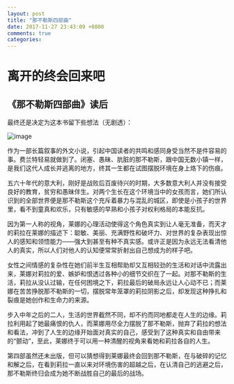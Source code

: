 ```yaml
---
layout: post
title: "那不勒斯四部曲"
date: 2017-11-27 23:43:09 +0800
comments: true
categories:
---
```

# 离开的终会回来吧
## 《那不勒斯四部曲》读后

最终还是决定为这本书留下些想法（无剧透）：

![image](https://img3.doubanio.com/lpic/s29535271.jpg)

作为一部长篇叙事的外文小说，引起中国读者的共鸣和感同身受当然不是件容易的事。费兰特轻易就做到了。闭塞、愚昧、肮脏的那不勒斯，跟中国无数小镇一样，是我们这代人成长并逃离的地方，终其一生都在试图摆脱环境在身上烙下的伤痕。

五六十年代的意大利，刚好是战败后百废待兴的时期，大多数意大利人并没有接受良好的教育，贫穷和愚昧伴生。对两个生长在这个环境当中的女孩而言，她们所认识到的全部世界便是那不勒斯这个充斥着暴力与混乱的城区，即使是小孩子的世界里，看不到童真和欢乐，只有敏感的早熟和小孩子对权利格局的本能反抗。

因为第一人称的视角，莱娜的心理活动使得这个角色真实到让人毫无准备，而天才的莉拉在莱娜的描述下：聪敏、美丽、充满野性和破坏力、对世界的复杂表现出惊人的感知和领悟能力——强大到甚至有种不真实感。或许正是因为永远无法看清他人的真实，所以人们对他人的认知便常常折射出自己想成为的样子吧。

女性之间情感的复杂性在她们前半生互相帮助却又互相较劲的生活和对话中流露出来，莱娜对莉拉的爱、嫉妒和恨透过各种小的细节交织在了一起。对那不勒斯的生活，莉拉从没认过输，在任何困境之下，莉拉最后的破局永远让人心动不已；而莱娜在苦苦挣脱那不勒斯的一切，摆脱常年笼罩的莉拉阴影之后，却发现这种挣扎和裂痕是她创作和生命力的来源。

步入中年之后的二人，生活的世界截然不同，却不约而同地都走在人生的边缘。莉拉利用起了她最痛恨的仇人，而莱娜用尽全力摆脱了那不勒斯，抛弃了莉拉的想法和看法，冲到了人生的边缘开始面对真实的自己，感受到了这种真实和自由带来的“颤动”，至此，莱娜终于可以用一种清醒的视角来看她和莉拉各自的人生。

第四部虽然还未出版，但可以猜想得到莱娜最终会回到那不勒斯，在与破碎的记忆和解之后，在看到莉拉一直以来对环境伤害的超越之后，在认清自己的逃避之后，那不勒斯终归会成为她不断战胜自己的最后的战场。
